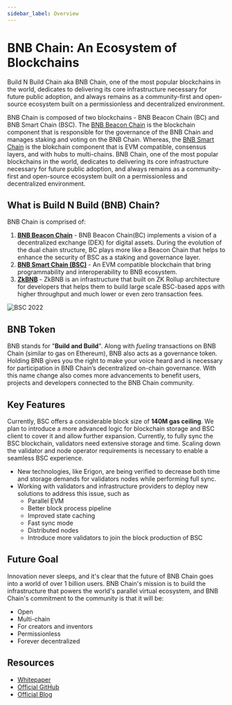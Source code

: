 ```yaml
---
sidebar_label: Overview
---
```

# BNB Chain: An Ecosystem of Blockchains
Build N Build Chain aka BNB Chain, one of the most popular blockchains in the world, dedicates to delivering its core infrastructure necessary for future public adoption, and always remains as a community-first and open-source ecosystem built on a permissionless and decentralized environment.

BNB Chain is composed of two blockchains - BNB Beacon Chain (BC) and BNB Smart Chain (BSC). The [BNB Beacon Chain](./learn/beaconIntro.md) is the blockchain component that is responsible for the governance of the BNB Chain and manages staking and voting on the BNB Chain. Whereas, the [BNB Smart Chain](./learn/intro.md) is the blokchain component that is EVM compatible, consensus layers, and with hubs to multi-chains. 
BNB Chain, one of the most popular blockchains in the world, dedicates to delivering its core infrastructure necessary for future public adoption, and always remains as a community-first and open-source ecosystem built on a permissionless and decentralized environment.

## What is Build N Build (BNB) Chain?
BNB Chain is comprised of:
1. **[BNB Beacon Chain](learn/beaconIntro.md)** - BNB Beacon Chain(BC) implements a vision of a decentralized exchange (DEX) for digital assets. During the evolution of the dual chain structure, BC plays more like a Beacon Chain that helps to enhance the security of BSC as a staking and governance layer.
2. **[BNB Smart Chain (BSC)](learn/intro.md)** - An EVM compatible blockchain that bring programmability and interoperability to BNB ecosystem.
3. **[ZkBNB](zkbnb/zkbnb-overview.md)** - ZkBNB is an infrastructure that built on ZK Rollup architecture for developers that helps them to build large scale BSC-based apps with higher throughput and much lower or even zero transaction fees.

![BSC 2022](../static/img/assets/BNBChain2022.png)

## BNB Token
BNB stands for "**Build and Build**". Along with _fueling_ transactions on BNB Chain (similar to gas on Ethereum), BNB also acts as a governance token. Holding BNB gives you the right to make your voice heard and is necessary for participation in BNB Chain’s decentralized on-chain governance. With this name change also comes more advancements to benefit users, projects and developers connected to the BNB Chain community.

## Key Features
Currently, BSC offers a considerable block size of **__140M gas ceiling__**. We plan to introduce a more advanced logic for blockchain storage and BSC client to cover it and allow further expansion.  Currently, to fully sync the BSC blockchain, validators need extensive storage and time. Scaling down the validator and node operator requirements is necessary to enable a seamless BSC experience.

- New technologies, like Erigon, are being verified to decrease both time and storage demands for validators nodes while performing full sync. 
- Working with validators and infrastructure providers to deploy new solutions to address this issue, such as  
  - Parallel EVM
  - Better block process pipeline
  - Improved state caching
  - Fast sync mode
  - Distributed nodes 
  - Introduce more validators to join the block production of BSC

## Future Goal 
Innovation never sleeps, and it's clear that the future of BNB Chain goes into a world of over 1 billion users. BNB Chain's mission is to build the infrastructure that powers the world's parallel virtual ecosystem, and BNB Chain's commitment to the community is that it will be: 
- Open
- Multi-chain
- For creators and inventors
- Permissionless
- Forever decentralized

## Resources 
- [Whitepaper](https://github.com/bnb-chain/whitepaper)
- [Official GitHub](https://github.com/bnb-chain)
- [Official Blog](https://www.bnbchain.org/en/blog/)